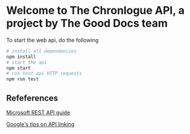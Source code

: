 # Welcome to The Chronlogue API, a project by The Good Docs team

To start the web api, do the following
```bash
# install all dependencies 
npm install
# start the api
npm start
# run test api HTTP requests
npm run test
```

## Refeferences
[Microsoft REST API guide](https://docs.microsoft.com/en-us/azure/architecture/best-practices/api-design#use-hateoas-to-enable-navigation-to-related-resources)


[Google's tips on API linking](https://cloud.google.com/blog/products/application-development/api-design-why-you-should-use-links-not-keys-to-represent-relationships-in-apis)

